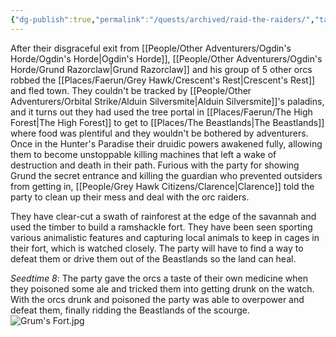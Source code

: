 ```yaml
---
{"dg-publish":true,"permalink":"/quests/archived/raid-the-raiders/","tags":["Quest","Beastlands"]}
---
```


After their disgraceful exit from [[People/Other Adventurers/Ogdin's Horde/Ogdin's Horde\|Ogdin's Horde]], [[People/Other Adventurers/Ogdin's Horde/Grund Razorclaw\|Grund Razorclaw]] and his group of 5 other orcs robbed the [[Places/Faerun/Grey Hawk/Crescent's Rest\|Crescent's Rest]] and fled town.  They couldn't be tracked by [[People/Other Adventurers/Orbital Strike/Alduin Silversmite\|Alduin Silversmite]]'s paladins, and it turns out they had used the tree portal in [[Places/Faerun/The High Forest\|The High Forest]] to get to [[Places/The Beastlands\|The Beastlands]] where food was plentiful and they wouldn't be bothered by adventurers.  Once in the Hunter's Paradise their druidic powers awakened fully, allowing them to become unstoppable killing machines that left a wake of destruction and death in their path.  Furious with the party for showing Grund the secret entrance and killing the guardian who prevented outsiders from getting in, [[People/Grey Hawk Citizens/Clarence\|Clarence]] told the party to clean up their mess and deal with the orc raiders.  

They have clear-cut a swath of rainforest at the edge of the savannah and used the timber to build a ramshackle fort.  They have been seen sporting various animalistic features and capturing local animals to keep in cages in their fort, which is watched closely.  The party will have to find a way to defeat them or drive them out of the Beastlands so the land can heal.  

*Seedtime 8*: The party gave the orcs a taste of their own medicine when they poisoned some ale and tricked them into getting drunk on the watch.  With the orcs drunk and poisoned the party was able to overpower and defeat them, finally ridding the Beastlands of the scourge.  
![Grum's Fort.jpg](/img/user/Z_Attachments/Grum's%20Fort.jpg)